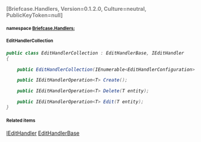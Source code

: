 <h4 style='color: gray;margin:0; padding:0;'> [Briefcase.Handlers, Version=0.1.2.0, Culture=neutral, PublicKeyToken=null]</h4>

#### <small>namespace [Briefcase.Handlers](../Namespace/Briefcase.Handlers.md);</small>

#### <small>EditHandlerCollection</small>

<i>

```csharp
public class EditHandlerCollection : EditHandlerBase, IEditHandler
{

	public EditHandlerCollection(IEnumerable<EditHandlerConfiguration> editHandler); 

	public IEditHandlerOperation<T> Create(); 

	public IEditHandlerOperation<T> Delete(T entity); 

	public IEditHandlerOperation<T> Edit(T entity); 
}
```

</i>


#### <small>Related items</small>

[IEditHandler](IEditHandler.md)
[EditHandlerBase](EditHandlerBase.md)